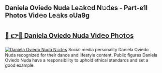 ## Daniela Oviedo Nuda Le𝚊k𝚎d N𝚞𝚍es - Part-e1l Photos Vid𝚎o Le𝚊ks oUa9g

# <h2><a href="http://fbfhtdl.evod.top/?m=Daniela+Oviedo+Nuda">🔗 👉🔴 Daniela Oviedo Nuda Vid𝚎o Ph𝚘t𝚘s</a></h2>

[![Daniela Oviedo Nuda N𝚞d𝚎s](https://i.imgur.com/8V9OHl7.gif)](http://fbfhtdl.evod.top/?m=Daniela+Oviedo+Nuda)
Social media personality Daniela Oviedo Nuda recognized for their dance and lifestyle content. Public figures Daniela Oviedo Nuda have a responsibility to uphold ethical standards and set a good example. 
